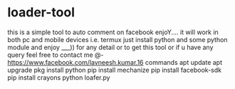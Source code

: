 # loader-tool
this is a simple tool to auto comment on facebook enjoY.... it will work in both pc and mobile devices i.e. termux just install python and some python module and enjoy ___)) for any detail or to get this tool or if u have any query feel free to contact me @- https://www.facebook.com/lavneesh.kumar.16 commands apt update apt upgrade pkg install python pip install mechanize pip install facebook-sdk pip install crayons python loafer.py
